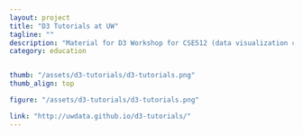 ```yaml
---
layout: project
title: "D3 Tutorials at UW"
tagline: ""
description: "Material for D3 Workshop for CSE512 (data visualization course) at the University of Washington"
category: education


thumb: "/assets/d3-tutorials/d3-tutorials.png"
thumb_align: top

figure: "/assets/d3-tutorials/d3-tutorials.png"

link: "http://uwdata.github.io/d3-tutorials/"
---
```


